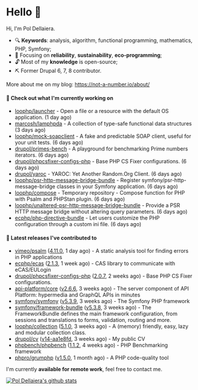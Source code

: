 # Hello 👋

Hi, I'm Pol Dellaiera.

- 🔍 **Keywords**: analysis, algorithm, functional programming, mathematics, PHP, Symfony;
- 🎯 Focusing on **reliability**, **sustainability**, **eco-programming**;
- 🔓 Most of my **knowledge** is open-source;
- ⛏️ Former Drupal 6, 7, 8 contributor.

More about me on my blog: https://not-a-number.io/about/

#### 👷 Check out what I'm currently working on

- [loophp/launcher](https://github.com/loophp/launcher) - Open a file or a resource with the default OS application. (1 day ago)
- [marcosh/lamphpda](https://github.com/marcosh/lamphpda) - A collection of type-safe functional data structures (3 days ago)
- [loophp/mock-soapclient](https://github.com/loophp/mock-soapclient) - A fake and predictable SOAP client, useful for your unit tests. (6 days ago)
- [drupol/primes-bench](https://github.com/drupol/primes-bench) - A playground for benchmarking Prime numbers iterators. (6 days ago)
- [drupol/phpcsfixer-configs-php](https://github.com/drupol/phpcsfixer-configs-php) - Base PHP CS Fixer configurations. (6 days ago)
- [drupol/yaroc](https://github.com/drupol/yaroc) - YAROC: Yet Another Random.Org Client. (6 days ago)
- [loophp/psr-http-message-bridge-bundle](https://github.com/loophp/psr-http-message-bridge-bundle) - Register symfony/psr-http-message-bridge classes in your Symfony application. (6 days ago)
- [loophp/compose](https://github.com/loophp/compose) - Temporary repository - Compose function for PHP with Psalm and PHPStan plugin. (6 days ago)
- [loophp/unaltered-psr-http-message-bridge-bundle](https://github.com/loophp/unaltered-psr-http-message-bridge-bundle) - Provide a PSR HTTP message bridge without altering query parameters. (6 days ago)
- [ecphp/php-directive-bundle](https://github.com/ecphp/php-directive-bundle) - Let users customize the PHP configuration through a custom ini file. (6 days ago)

#### 🔭 Latest releases I've contributed to

- [vimeo/psalm](https://github.com/vimeo/psalm) ([4.11.0](https://github.com/vimeo/psalm/releases/tag/4.11.0), 1 day ago) - A static analysis tool for finding errors in PHP applications
- [ecphp/ecas](https://github.com/ecphp/ecas) ([2.1.3](https://github.com/ecphp/ecas/releases/tag/2.1.3), 1 week ago) - CAS library to communicate with eCAS/EULogin
- [drupol/phpcsfixer-configs-php](https://github.com/drupol/phpcsfixer-configs-php) ([2.0.7](https://github.com/drupol/phpcsfixer-configs-php/releases/tag/2.0.7), 2 weeks ago) - Base PHP CS Fixer configurations.
- [api-platform/core](https://github.com/api-platform/core) ([v2.6.6](https://github.com/api-platform/core/releases/tag/v2.6.6), 3 weeks ago) - The server component of API Platform: hypermedia and GraphQL APIs in minutes
- [symfony/symfony](https://github.com/symfony/symfony) ([v5.3.9](https://github.com/symfony/symfony/releases/tag/v5.3.9), 3 weeks ago) - The Symfony PHP framework
- [symfony/framework-bundle](https://github.com/symfony/framework-bundle) ([v5.3.8](https://github.com/symfony/framework-bundle/releases/tag/v5.3.8), 3 weeks ago) - The FrameworkBundle defines the main framework configuration, from sessions and translations to forms, validation, routing and more.
- [loophp/collection](https://github.com/loophp/collection) ([5.1.0](https://github.com/loophp/collection/releases/tag/5.1.0), 3 weeks ago) - A (memory) friendly, easy, lazy and modular collection class.
- [drupol/cv](https://github.com/drupol/cv) ([v14-aa1e8fd](https://github.com/drupol/cv/releases/tag/v14-aa1e8fd), 3 weeks ago) - My public CV
- [phpbench/phpbench](https://github.com/phpbench/phpbench) ([1.1.2](https://github.com/phpbench/phpbench/releases/tag/1.1.2), 4 weeks ago) - PHP Benchmarking framework
- [phpro/grumphp](https://github.com/phpro/grumphp) ([v1.5.0](https://github.com/phpro/grumphp/releases/tag/v1.5.0), 1 month ago) - A PHP code-quality tool

I'm currently **available for remote work**, feel free to contact me.

[![Pol Dellaiera's github stats](https://github-readme-stats.vercel.app/api?username=drupol&count_private=true&show_icons=true)](https://github.com/drupol)
